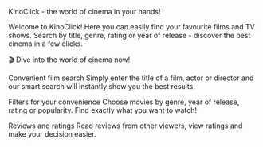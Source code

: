 KinoClick - the world of cinema in your hands!

Welcome to KinoClick! Here you can easily find your favourite films and TV
shows. Search by title, genre, rating or year of release - discover the best
cinema in a few clicks.

🎬 Dive into the world of cinema now!

Convenient film search Simply enter the title of a film, actor or director and
our smart search will instantly show you the best results.

Filters for your convenience Choose movies by genre, year of release, rating or
popularity. Find exactly what you want to watch!

Reviews and ratings Read reviews from other viewers, view ratings and make your
decision easier.
